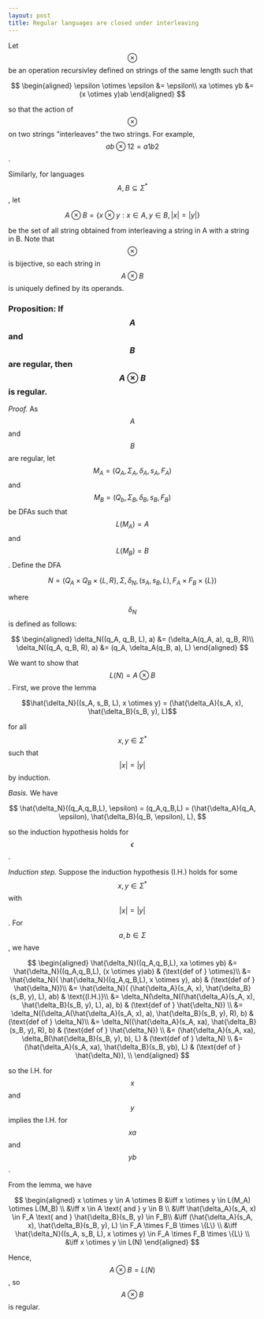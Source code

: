 ```yaml
---
layout: post
title: Regular languages are closed under interleaving
---
```


Let $$\otimes$$ be an operation recursivley defined on strings of the 
same length such that 

$$
\begin{aligned}
\epsilon \otimes \epsilon &= \epsilon\\
xa \otimes yb &= (x \otimes y)ab
\end{aligned}
$$

so that the action of $$\otimes$$ on two strings "interleaves" the two strings.
For example, $$ab \otimes 12 = a1b2$$.

Similarly, for languages $$A, B \subseteq \Sigma^*$$, let 

$$
A \otimes B = \{ x \otimes y : x \in A, y \in B, |x|=|y|\}
$$

be the set of all string obtained from interleaving a string in A with a string in B. 
Note that $$\otimes$$ is bijective, so each string in $$A \otimes B$$ is uniquely 
defined by its operands.

### **Proposition:** If $$A$$ and $$B$$ are regular, then $$A \otimes B$$ is regular.

*Proof.* As $$A$$ and $$B$$ are regular, let $$M_A = (Q_A, \Sigma_A, \delta_A, s_A, F_A)$$
and $$M_B = (Q_b, \Sigma_B, \delta_B, s_B, F_B)$$ be DFAs such that 
$$L(M_A)=A$$ and $$L(M_B)=B$$. Define the DFA 

$$N=(Q_A \times Q_B \times \{L, R\}, \Sigma, \delta_N, (s_A, s_B, L), F_A \times F_B \times \{L\})$$  

where $$\delta_N$$ is defined as follows:

$$
\begin{aligned}
\delta_N((q_A, q_B, L), a) &= (\delta_A(q_A, a), q_B, R)\\
\delta_N((q_A, q_B, R), a) &= (q_A, \delta_A(q_B, a), L)
\end{aligned}
$$

We want to show that $$L(N)=A \otimes B$$. First, we prove the lemma

$$\hat{\delta_N}((s_A, s_B, L), x \otimes y) = (\hat{\delta_A}(s_A, x), \hat{\delta_B}(s_B, y), L)$$

for all $$x,y \in \Sigma^*$$ such that 
$$ |x| = |y| $$ by induction.

*Basis.* We have

$$
\hat{\delta_N}((q_A,q_B,L), \epsilon) = (q_A,q_B,L) = (\hat{\delta_A}(q_A, \epsilon), \hat{\delta_B}(q_B, \epsilon), L),
$$

so the induction hypothesis holds for $$\epsilon$$.

*Induction step.* Suppose the induction hypothesis (I.H.) holds for some
$$x, y \in \Sigma^*$$ with $$|x|=|y|$$. For $$a, b \in \Sigma$$, we have

$$
\begin{aligned}
    \hat{\delta_N}((q_A,q_B,L), xa \otimes yb) &= \hat{\delta_N}((q_A,q_B,L), (x \otimes y)ab) & (\text{def of } \otimes)\\
    &= \hat{\delta_N}( \hat{\delta_N}((q_A,q_B,L), x \otimes y), ab) & (\text{def of } \hat{\delta_N})\\
    &= \hat{\delta_N}( (\hat{\delta_A}(s_A, x), \hat{\delta_B}(s_B, y), L), ab) & \text{(I.H.)}\\
    &= \delta_N(\delta_N((\hat{\delta_A}(s_A, x), \hat{\delta_B}(s_B, y), L), a), b) & (\text{def of } \hat{\delta_N}) \\
    &= \delta_N((\delta_A(\hat{\delta_A}(s_A, x), a), \hat{\delta_B}(s_B, y), R), b) & (\text{def of } \delta_N)\\
    &= \delta_N((\hat{\delta_A}(s_A, xa), \hat{\delta_B}(s_B, y), R), b) & (\text{def of } \hat{\delta_N}) \\
    &= (\hat{\delta_A}(s_A, xa), \delta_B(\hat{\delta_B}(s_B, y), b), L) & (\text{def of } \delta_N) \\
    &= (\hat{\delta_A}(s_A, xa), \hat{\delta_B}(s_B, yb), L) & (\text{def of } \hat{\delta_N}), \\
\end{aligned}
$$

so the I.H. for $$x$$ and $$y$$ implies the I.H. for $$xa$$ and $$yb$$.

From the lemma, we have

$$
\begin{aligned}
x \otimes y \in A \otimes B &\iff x \otimes y \in L(M_A) \otimes L(M_B) \\ 
&\iff x \in A \text{ and } y \in B \\
&\iff \hat{\delta_A}(s_A, x) \in F_A \text{ and } \hat{\delta_B}(s_B, y) \in F_B\\
&\iff (\hat{\delta_A}(s_A, x), \hat{\delta_B}(s_B, y), L) \in F_A \times F_B \times \{L\} \\
&\iff \hat{\delta_N}((s_A, s_B, L), x \otimes y) \in F_A \times F_B \times \{L\} \\
&\iff x \otimes y \in L(N)
\end{aligned}
$$

Hence, $$A \otimes B = L(N)$$, so $$A \otimes B$$ is regular.